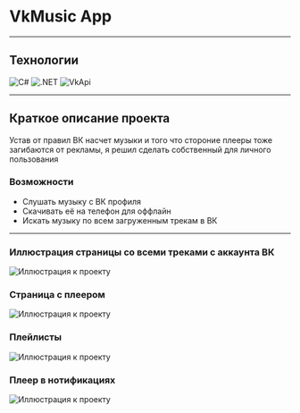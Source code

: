 # VkMusic App
___
## Технологии
![C#](https://img.shields.io/badge/-Csharp_11-000278?style=for-the-badge&logo=c-sharp)
![.NET](https://img.shields.io/badge/-MAUI-000278?style=for-the-badge&logo=.NET)
![VkApi](https://img.shields.io/badge/-VkApi-000278?style=for-the-badge&logo=vk)
___
## Краткое описание проекта
Устав от правил ВК насчет музыки и того что стороние плееры тоже загибаются от рекламы, я решил сделать собственный для личного пользования
### Возможности
- Слушать музыку с ВК профиля   
- Скачивать её на телефон для оффлайн 
- Искать музыку по всем загруженным трекам в ВК
___
### Иллюстрация страницы со всеми треками с аккаунта ВК
![Иллюстрация к проекту](image/Screenshot_1.jpg)
### Страница с плеером
![Иллюстрация к проекту](image/Screenshot_2.jpg)
### Плейлисты
![Иллюстрация к проекту](image/Screenshot_3.jpg)
### Плеер в нотификациях
![Иллюстрация к проекту](image/Screenshot_4.jpg)